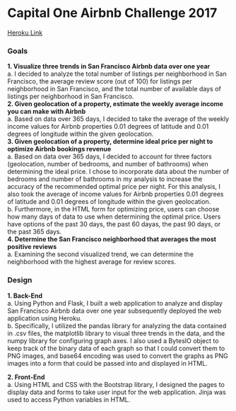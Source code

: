 # Capital One Airbnb Challenge 2017 #  
  
[Heroku Link](https://guarded-tor-54790.herokuapp.com/)  
  
### Goals ###  
**1. Visualize three trends in San Francisco Airbnb data over one year**  
    a. I decided to analyze the total number of listings per neighborhood in San Francisco, the average review score (out of 100) for listings per neighborhood in San Francisco, and the total number of available days of listings per neighborhood in San Francisco.  
**2. Given geolocation of a property, estimate the weekly average income you can make with Airbnb**  
    a. Based on data over 365 days, I decided to take the average of the weekly income values for Airbnb properties 0.01 degrees of latitude and 0.01 degrees of longitude within the given geolocation.  
**3. Given geolocation of a property, determine ideal price per night to optimize Airbnb bookings revenue**  
    a. Based on data over 365 days, I decided to account for three factors (geolocation, number of bedrooms, and number of bathrooms) when determining the ideal price. I chose to incorporate data about the number of bedrooms and number of bathrooms in my analysis to increase the accuracy of the recommended optimal price per night. For this analysis, I also took the average of income values for Airbnb properties 0.01 degrees of latitude and 0.01 degrees of longitude within the given geolocation.  
    b. Furthermore, in the HTML form for optimizing price, users can choose how many days of data to use when determining the optimal price. Users have options of the past 30 days, the past 60 dayas, the past 90 days, or the past 365 days.  
**4. Determine the San Francisco neighborhood that averages the most positive reviews**  
    a. Examining the second visualized trend, we can determine the neighborhood with the highest average for review scores.
  
### Design ###  
**1. Back-End**  
    a. Using Python and Flask, I built a web application to analyze and display San Francisco Airbnb data over one year subsequently deployed the web application using Heroku.  
    b. Specifically, I utilized the pandas library for analyzing the data contained in .csv files, the matplotlib library to visual three trends in the data, and the numpy library for configuring graph axes. I also used a BytesIO object to keep track of the binary data of each graph so that I could convert them to PNG images, and base64 encoding was used to convert the graphs as PNG images into a form that could be passed into and displayed in HTML.  
  
**2. Front-End**  
    a. Using HTML and CSS with the Bootstrap library, I designed the pages to display data and forms to take user input for the web application. Jinja was used to access Python variables in HTML.  
